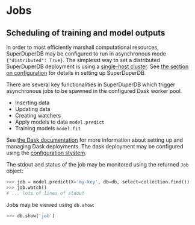# Jobs

## Scheduling of training and model outputs

In order to most efficiently marshall computational resources,
SuperDuperDB may be configured to run in asynchronous mode `{"distributed": True}`.
The simplesst way to set a distributed SuperDuperDB deployment is using a [single-host cluster](singlehost). See [the section on configuration](configuration) for details in setting up SuperDuperDB.

There are several key functionalities in SuperDuperDB which trigger asynchronous jobs to be
spawned in the configured Dask worker pool.

- Inserting data
- Updating data
- Creating watchers
- Apply models to data `model.predict`
- Training models `model.fit`

See [the Dask documentation](https://docs.dask.org/en/stable/) for more information about setting up and managing Dask deployments. The dask deployment may be configured using
the [configuration stystem](configuration).

The stdout and status of the job may be monitored using the returned `Job` object:

```python
>>> job = model.predict(X='my-key', db=db, select=collection.find())
>>> job.watch()
# ... lots of lines of stdout
```

Jobs may be viewed using `db.show`:

```python
>>> db.show('job')
```
